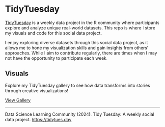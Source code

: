 # TidyTuesday

[TidyTuesday](https://tidytues.day) is a weekly data project in the R community where participants explore and analyze unique real-world datasets. This repo is where I store my visuals and code for this social data project.

I enjoy exploring diverse datasets through this social data project, as it allows me to hone my visualization skills and gain insights from others' approaches. While I aim to contribute regularly, there are times when I may not have the opportunity to participate each week.

## Visuals

Explore my TidyTuesday gallery to see how data transforms into stories through creative visualizations!

[View Gallery](https://tidytuesday.fordjohnson.dev/)

------------------------------------------------------------------------

Data Science Learning Community (2024). Tidy Tuesday: A weekly social data project. <https://tidytues.day>
